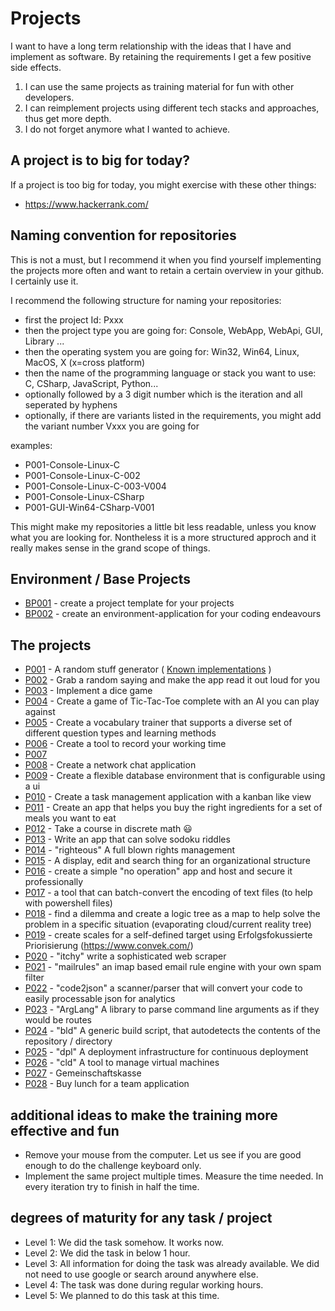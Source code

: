 # Projects

I want to have a long term relationship with the ideas that I have and implement as software.
By retaining the requirements I get a few positive side effects. 
1) I can use the same projects as training material for fun with other developers.
2) I can reimplement projects using different tech stacks and approaches, thus get more depth.
3) I do not forget anymore what I wanted to achieve.

## A project is to big for today?

If a project is too big for today, you might exercise with these other things:

- https://www.hackerrank.com/ 

## Naming convention for repositories

This is not a must, but I recommend it when you find yourself implementing the projects more often and want to retain a certain overview in your github. I certainly use it.

I recommend the following structure for naming your repositories:
 - first the project Id: Pxxx
 - then the project type you are going for: Console, WebApp, WebApi, GUI, Library ...
 - then the operating system you are going for: Win32, Win64, Linux, MacOS, X (x=cross platform)
 - then the name of the programming language or stack you want to use: C, CSharp, JavaScript, Python...
 - optionally followed by a 3 digit number which is the iteration
and all seperated by hyphens
 - optionally, if there are variants listed in the requirements, you might add the variant number Vxxx you are going for

examples: 
- P001-Console-Linux-C
- P001-Console-Linux-C-002
- P001-Console-Linux-C-003-V004
- P001-Console-Linux-CSharp
- P001-GUI-Win64-CSharp-V001

This might make my repositories a little bit less readable, unless you know what you are looking for. Nontheless it is a more structured approch and it really makes sense in the grand scope of things.

## Environment / Base Projects
- [BP001](BP001/README.md) - create a project template for your projects
- [BP002](BP002/README.md) - create an environment-application for your coding endeavours

## The projects

- [P001](P001/README.md) - A random stuff generator ( [Known implementations](P001/KnownImplementations.md) ) 
- [P002](P002/README.md) - Grab a random saying and make the app read it out loud for you
- [P003](P003/README.md) - Implement a dice game
- [P004](P004/README.md) - Create a game of Tic-Tac-Toe complete with an AI you can play against
- [P005](P005/README.md) - Create a vocabulary trainer that supports a diverse set of different question types and learning methods
- [P006](P006/README.md) - Create a tool to record your working time
- [P007](P007/README.md)
- [P008](P008/README.md) - Create a network chat application
- [P009](P009/README.md) - Create a flexible database environment that is configurable using a ui
- [P010](P010/README.md) - Create a task management application with a kanban like view
- [P011](P011/README.md) - Create an app that helps you buy the right ingredients for a set of meals you want to eat
- [P012](https://www.youtube.com/watch?v=rdXw7Ps9vxc&list=PLHXZ9OQGMqxersk8fUxiUMSIx0DBqsKZS&index=1) - Take a course in discrete math 😃
- [P013](P013/README.md) - Write an app that can solve sodoku riddles
- [P014](P014/README.md) - "righteous" A full blown rights management 
- [P015](P015/README.md) - A display, edit and search thing for an organizational structure
- [P016](P016/README.md) - create a simple "no operation" app and host and secure it professionally
- [P017](P017/README.md) - a tool that can batch-convert the encoding of text files (to help with powershell files)
- [P018](P018/README.md) - find a dilemma and create a logic tree as a map to help solve the problem in a specific situation (evaporating cloud/current reality tree)
- [P019](P019/README.md) - create scales for a self-defined target using Erfolgsfokussierte Priorisierung (https://www.convek.com/)
- [P020](P020/README.md) - "itchy" write a sophisticated web scraper
- [P021](P021/README.md) - "mailrules" an imap based email rule engine with your own spam filter
- [P022](P022/README.md) - "code2json" a scanner/parser that will convert your code to easily processable json for analytics
- [P023](P023/README.md) - "ArgLang" A library to parse command line arguments as if they would be routes
- [P024](P024/README.md) - "bld" A generic build script, that autodetects the contents of the repository / directory
- [P025](P025/README.md) - "dpl" A deployment infrastructure for continuous deployment
- [P026](P026/README.md) - "cld" A tool to manage virtual machines
- [P027](P027/README.md) - Gemeinschaftskasse
- [P028](P028/README.md) - Buy lunch for a team application


## additional ideas to make the training more effective and fun

- Remove your mouse from the computer. Let us see if you are good enough to do the challenge keyboard only.
- Implement the same project multiple times. Measure the time needed. In every iteration try to finish in half the time.

## degrees of maturity for any task / project

- Level 1: We did the task somehow. It works now. 
- Level 2: We did the task in below 1 hour.
- Level 3: All information for doing the task was already available. We did not need to use google or search around anywhere else.
- Level 4: The task was done during regular working hours.
- Level 5: We planned to do this task at this time.




